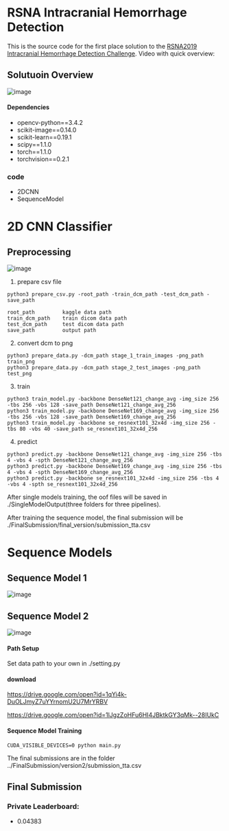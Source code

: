 # RSNA Intracranial Hemorrhage Detection
This is the source code for the first place solution to the [RSNA2019 Intracranial Hemorrhage Detection Challenge](https://www.kaggle.com/c/rsna-intracranial-hemorrhage-detection). 
Video with quick overview: 

## Solutuoin Overview
![image](https://github.com/SeuTao/RSNA2019_1st_place_solution/blob/master/png/overview.png)

#### Dependencies
- opencv-python==3.4.2
- scikit-image==0.14.0
- scikit-learn==0.19.1
- scipy==1.1.0
- torch==1.1.0
- torchvision==0.2.1

### code
- 2DCNN
- SequenceModel

# 2D CNN Classifier

## Preprocessing
![image](https://github.com/SeuTao/RSNA2019_1st_place_solution/blob/master/png/preprocessing.png)

1. prepare csv file

```
python3 prepare_csv.py -root_path -train_dcm_path -test_dcm_path -save_path

root_path         kaggle data path
train_dcm_path    train dicom data path
test_dcm_path     test dicom data path
save_path         output path
```

2. convert dcm to png

```
python3 prepare_data.py -dcm_path stage_1_train_images -png_path train_png
python3 prepare_data.py -dcm_path stage_2_test_images -png_path test_png
```

3. train

```
python3 train_model.py -backbone DenseNet121_change_avg -img_size 256 -tbs 256 -vbs 128 -save_path DenseNet121_change_avg_256
python3 train_model.py -backbone DenseNet169_change_avg -img_size 256 -tbs 256 -vbs 128 -save_path DenseNet169_change_avg_256
python3 train_model.py -backbone se_resnext101_32x4d -img_size 256 -tbs 80 -vbs 40 -save_path se_resnext101_32x4d_256
```

4. predict
```
python3 predict.py -backbone DenseNet121_change_avg -img_size 256 -tbs 4 -vbs 4 -spth DenseNet121_change_avg_256
python3 predict.py -backbone DenseNet169_change_avg -img_size 256 -tbs 4 -vbs 4 -spth DenseNet169_change_avg_256
python3 predict.py -backbone se_resnext101_32x4d -img_size 256 -tbs 4 -vbs 4 -spth se_resnext101_32x4d_256
```

After single models training,  the oof files will be saved in ./SingleModelOutput(three folders for three pipelines). 

After training the sequence model, the final submission will be ./FinalSubmission/final_version/submission_tta.csv


# Sequence Models

## Sequence Model 1
![image](https://github.com/SeuTao/RSNA2019_1st_place_solution/blob/master/png/s1.png)

## Sequence Model 2
![image](https://github.com/SeuTao/RSNA2019_1st_place_solution/blob/master/png/s2.png)

#### Path Setup
Set data path to your own in ./setting.py

#### download
https://drive.google.com/open?id=1qYi4k-DuOLJmyZ7uYYrnomU2U7MrYRBV

https://drive.google.com/open?id=1lJgzZoHFu6HI4JBktkGY3qMk--28IUkC


#### Sequence Model Training
```
CUDA_VISIBLE_DEVICES=0 python main.py
```
The final submissions are in the folder ../FinalSubmission/version2/submission_tta.csv

## Final Submission
### Private Leaderboard:
- 0.04383